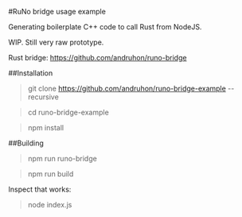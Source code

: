 #RuNo bridge usage example

Generating boilerplate C++ code to call Rust from NodeJS.

WIP. Still very raw prototype.

Rust bridge: https://github.com/andruhon/runo-bridge

##Installation


  >git clone https://github.com/andruhon/runo-bridge-example --recursive

  >cd runo-bridge-example

  >npm install

##Building

  >npm run runo-bridge

  >npm run build

Inspect that works:

  >node index.js
